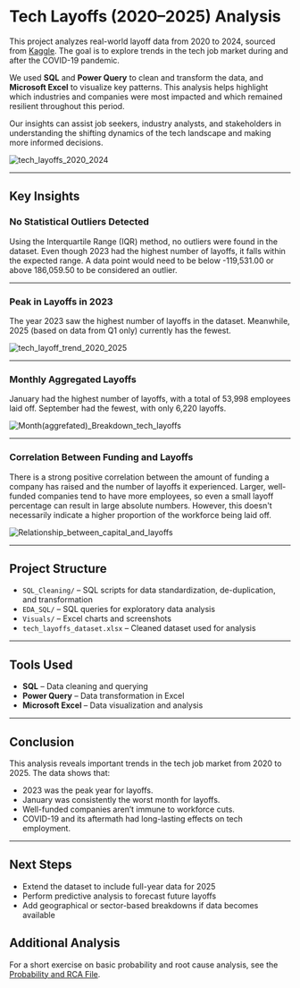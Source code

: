 # Tech Layoffs (2020–2025) Analysis

This project analyzes real-world layoff data from 2020 to 2024, sourced from [Kaggle](https://www.kaggle.com/). The goal is to explore trends in the tech job market during and after the COVID-19 pandemic.

We used **SQL** and **Power Query** to clean and transform the data, and **Microsoft Excel** to visualize key patterns. This analysis helps highlight which industries and companies were most impacted and which remained resilient throughout this period.

Our insights can assist job seekers, industry analysts, and stakeholders in understanding the shifting dynamics of the tech landscape and making more informed decisions.


![tech_layoffs_2020_2024](https://github.com/user-attachments/assets/4fba0e38-1784-4777-a4bc-23c00ab05e4c)

---

## Key Insights

### No Statistical Outliers Detected
Using the Interquartile Range (IQR) method, no outliers were found in the dataset. Even though 2023 had the highest number of layoffs, it falls within the expected range. A data point would need to be below -119,531.00 or above 186,059.50 to be considered an outlier.


---

### Peak in Layoffs in 2023
The year 2023 saw the highest number of layoffs in the dataset. Meanwhile, 2025 (based on data from Q1 only) currently has the fewest.

![tech_layoff_trend_2020_2025](https://github.com/user-attachments/assets/2d4c743e-5006-4725-89d8-1226c1073978)

---

### Monthly Aggregated Layoffs
January had the highest number of layoffs, with a total of 53,998 employees laid off. September had the fewest, with only 6,220 layoffs.

![Month(aggrefated)_Breakdown_tech_layoffs](https://github.com/user-attachments/assets/a371c0c7-7b04-4368-b8c9-cc844c45c436)

---

### Correlation Between Funding and Layoffs
There is a strong positive correlation between the amount of funding a company has raised and the number of layoffs it experienced. Larger, well-funded companies tend to have more employees, so even a small layoff percentage can result in large absolute numbers. However, this doesn't necessarily indicate a higher proportion of the workforce being laid off.

![Relationship_between_capital_and_layoffs](https://github.com/user-attachments/assets/89d7083f-5acf-4d20-9470-497d63841fc3)

---

## Project Structure

- `SQL_Cleaning/` – SQL scripts for data standardization, de-duplication, and transformation  
- `EDA_SQL/` – SQL queries for exploratory data analysis  
- `Visuals/` – Excel charts and screenshots  
- `tech_layoffs_dataset.xlsx` – Cleaned dataset used for analysis  

---

## Tools Used

- **SQL** – Data cleaning and querying  
- **Power Query** – Data transformation in Excel  
- **Microsoft Excel** – Data visualization and analysis  

---

## Conclusion

This analysis reveals important trends in the tech job market from 2020 to 2025. The data shows that:
- 2023 was the peak year for layoffs.
- January was consistently the worst month for layoffs.
- Well-funded companies aren’t immune to workforce cuts.
- COVID-19 and its aftermath had long-lasting effects on tech employment.

---

## Next Steps

- Extend the dataset to include full-year data for 2025  
- Perform predictive analysis to forecast future layoffs  
- Add geographical or sector-based breakdowns if data becomes available

## Additional Analysis

For a short exercise on basic probability and root cause analysis, see the [Probability and RCA File](https://github.com/Saraijah/Tech_Layoff_Insights_2020_2025/blob/main/RCA%20and%20Probability/Tech_Layoffs_2023_Analysis.docx).
















